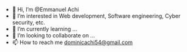 - 👋 Hi, I’m @Emmanuel Achi
- 👀 I’m interested in Web development, Software engineering, Cyber security, etc.
- 🌱 I’m currently learning ...
- 💞️ I’m looking to collaborate on ...
- 📫 How to reach me dominicachi54@gmail.com

<!---
Emmanuel-Achi/Emmanuel-Achi is a ✨ special ✨ repository because its `README.md` (this file) appears on your GitHub profile.
You can click the Preview link to take a look at your changes.
--->
